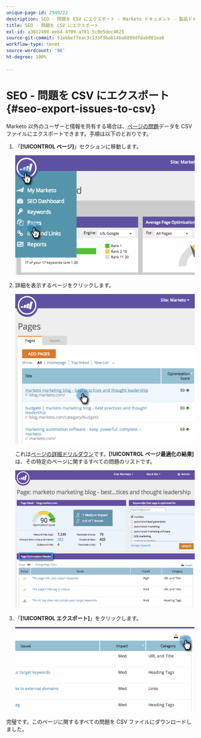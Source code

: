 ```yaml
---
unique-page-id: 2949222
description: SEO - 問題を CSV にエクスポート - Marketo ドキュメント - 製品ドキュメント
title: SEO - 問題を CSV にエクスポート
exl-id: a3012408-eeb4-4f09-af01-5c0e5dec4625
source-git-commit: 51ebbef7eac3c133f3bab14ba8899dfdab081ea6
workflow-type: tm+mt
source-wordcount: '96'
ht-degree: 100%

---
```


# SEO - 問題を CSV にエクスポート {#seo-export-issues-to-csv}

Marketo 以外のユーザーと情報を共有する場合は、[ページの問題](/help/marketo/product-docs/additional-apps/seo/pages/seo-understanding-pages.md)データを CSV ファイルにエクスポートできます。手順は以下のとおりです。

1. 「**[!UICONTROL ページ]**」セクションに移動します。

   ![](assets/image2014-9-18-13-3a16-3a5.png)

1. 詳細を表示するページをクリックします。

   ![](assets/image2014-9-18-13-3a16-3a8.png)

   これは[ページの詳細ドリルダウン](/help/marketo/product-docs/additional-apps/seo/pages/seo-using-the-page-detail-drill-down.md)です。**[!UICONTROL ページ最適化の結果]**&#x200B;は、その特定のページに関するすべての問題のリストです。

   ![](assets/image2014-9-18-13-3a16-3a12.png)

1. 「**[!UICONTROL エクスポート]**」をクリックします。

   ![](assets/image2014-9-18-13-3a16-3a39.png)

完璧です。このページに関するすべての問題を CSV ファイルにダウンロードしました。

